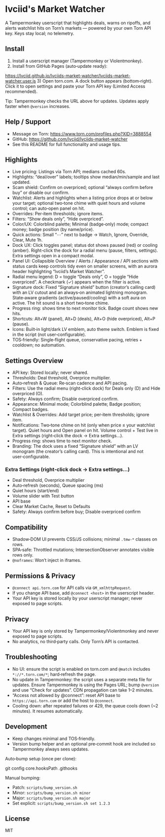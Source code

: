 # lvciid's Market Watcher

A Tampermonkey userscript that highlights deals, warns on ripoffs, and alerts watchlist hits on Torn’s markets — powered by your own Torn API key. Keys stay local; no telemetry.

## Install

1) Install a userscript manager (Tampermonkey or Violentmonkey).
2) Install from GitHub Pages (auto‑update ready):

https://lvciid.github.io/lvciids-market-watcher/lvciids-market-watcher.user.js
3) Open torn.com. A dock button appears (bottom‑right). Click it to open settings and paste your Torn API key (Limited Access recommended).

Tip: Tampermonkey checks the URL above for updates. Updates apply faster when `@version` increases.

## Help / Support

- Message on Torn: https://www.torn.com/profiles.php?XID=3888554
- GitHub: https://github.com/lvciid/lvciids-market-watcher
- See this README for full functionality and usage tips.

## Highlights

- Live pricing: Listings via Torn API; medians cached 60s.
- Highlights: “deal/over” labels; tooltips show median/min/sample and last updated.
- Scam shield: Confirm on overpriced; optional “always confirm before buy” or disable our confirm.
- Watchlist: Alerts and highlights when a listing price drops at or below your target; optional two‑tone chime with quiet hours and volume control; can auto‑open panel on hit.
- Overrides: Per‑item thresholds; ignore items.
- Filters: “Show deals only”, “Hide overpriced”.
- Color/UX: Colorblind palette; Minimal (badge‑only) mode; compact money; badge position (by name/price).
- Quick actions: Small “⋯” next to badge → Watch, Ignore, Override, Clear, Mute 1h.
- Dock UX: Click toggles panel; status dot shows paused (red) or cooling (amber). Right-click the dock for a radial menu (pause, filters, settings). Extra settings open in a compact modal.
- Panel UI: Collapsible Overview / Alerts / Appearance / API sections with status cards keep controls tidy even on smaller screens, with an aurora header highlighting “lvciid’s Market Watcher”.
- Radial menu legend: D = toggle “Deals only”, O = toggle “Hide overpriced”. A checkmark (✓) appears when the filter is active.
- Signature dock: Fixed “Signature shield” button (creator’s calling card) with an LV cutout and an always‑on animated lightning monogram. State‑aware gradients (active/paused/cooling) with a soft aura on active. The hit sound is a short two‑tone chime.
- Progress ring: shows time to next monitor tick. Badge count shows new hits.
- Shortcuts: Alt+W (panel), Alt+D (deals), Alt+O (hide overpriced), Alt+P (pause).
- Icons: Built‑in light/dark LV emblem, auto theme switch. Emblem is fixed in the script (not user‑configurable).
- TOS‑friendly: Single‑flight queue, conservative pacing, retries + cooldown; no automation.

## Settings Overview

- API key: Stored locally; never shared.
- Thresholds: Deal threshold, Overprice multiplier.
- Auto‑refresh & Queue: Re‑scan cadence and API pacing.
- Filters: Use the radial menu (right‑click dock) for Deals only (D) and Hide overpriced (O).
- Safety: Always confirm; Disable overpriced confirm.
- Appearance: Minimal mode; Colorblind palette; Badge position; Compact badges.
- Watchlist & Overrides: Add target price; per‑item thresholds; ignore item.
- Notifications: Two‑tone chime on hit (only when price ≤ your watchlist target). Quiet hours and Open panel on hit. Volume control + Test live in Extra settings (right‑click the dock → Extra settings…).
- Progress ring: shows time to next monitor check.
- Branding: The dock uses a fixed “Signature shield” with an LV monogram (the creator’s calling card). This is intentional and not user‑configurable.

### Extra Settings (right‑click dock → Extra settings…)
- Deal threshold, Overprice multiplier
- Auto‑refresh (seconds), Queue spacing (ms)
- Quiet hours (start/end)
- Volume slider with Test button
- API base
- Clear Market Cache, Reset to Defaults
- Safety: Always confirm before buy; Disable overpriced confirm

## Compatibility

- Shadow‑DOM UI prevents CSS/JS collisions; minimal `.tmw-*` classes on rows.
- SPA‑safe: Throttled mutations; IntersectionObserver annotates visible rows only.
- `@noframes`: Won’t inject in iframes.

## Permissions & Privacy

- `@connect api.torn.com` for API calls via `GM_xmlhttpRequest`.
- If you change API base, add `@connect <host>` in the userscript header.
- Your API key is stored locally by your userscript manager; never exposed to page scripts.

## Privacy

- Your API key is only stored by Tampermonkey/Violentmonkey and never exposed to page scripts.
- No analytics, no third‑party calls. Only Torn’s API is contacted.

## Troubleshooting

- No UI: ensure the script is enabled on torn.com and `@match` includes `*://*.torn.com/*`; hard‑refresh the page.
- No update in Tampermonkey: the script uses a separate meta file for updates. Ensure Tampermonkey is using the Pages URL; bump `@version` and use “Check for updates”. CDN propagation can take 1–2 minutes.
- “Access not allowed by @connect”: reset API base to `https://api.torn.com` or add the host to `@connect`.
- Cooling down: after repeated failures or 429, the queue cools down (~2 minutes). It resumes automatically.

## Development

- Keep changes minimal and TOS‑friendly.
- Version bump helper and an optional pre‑commit hook are included so Tampermonkey always sees updates.

Auto‑bump setup (once per clone):

  git config core.hooksPath .githooks

Manual bumping:

- Patch: `scripts/bump_version.sh`
- Minor: `scripts/bump_version.sh minor`
- Major: `scripts/bump_version.sh major`
- Set explicit: `scripts/bump_version.sh set 1.2.3`


## License

MIT
